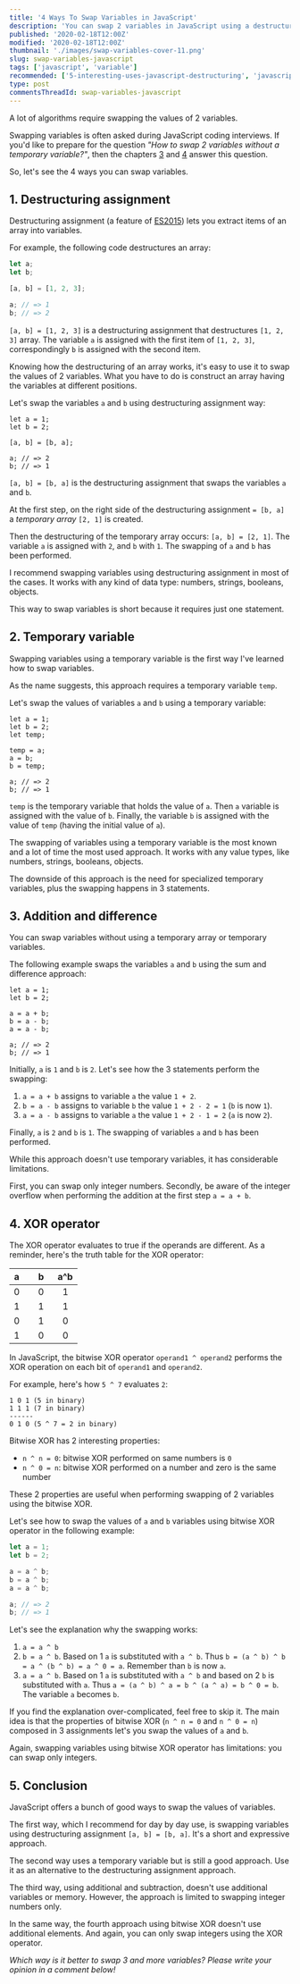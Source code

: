 ```yaml
---
title: '4 Ways To Swap Variables in JavaScript'
description: 'You can swap 2 variables in JavaScript using a destructuring assignment, a temporary variable, addition & difference or XOR operator.'
published: '2020-02-18T12:00Z'
modified: '2020-02-18T12:00Z'
thumbnail: './images/swap-variables-cover-11.png'
slug: swap-variables-javascript
tags: ['javascript', 'variable']
recommended: ['5-interesting-uses-javascript-destructuring', 'javascript-hoisting-in-details']
type: post
commentsThreadId: swap-variables-javascript
---
```


A lot of algorithms require swapping the values of 2 variables.  

Swapping variables is often asked during JavaScript coding interviews. If you'd like to prepare for the question *"How to swap 2 variables without a temporary variable?"*, then the chapters [3](#3-addition-and-difference) and [4](#4-xor-operator) answer this question.  

So, let's see the 4 ways you can swap variables.  

## 1. Destructuring assignment

Destructuring assignment (a feature of [ES2015](https://en.wikipedia.org/wiki/ECMAScript#6th_Edition_-_ECMAScript_2015)) lets you extract items of an array into variables.  

For example, the following code destructures an array:

```javascript
let a;
let b;

[a, b] = [1, 2, 3];

a; // => 1
b; // => 2
```

`[a, b] = [1, 2, 3]` is a destructuring assignment that destructures `[1, 2, 3]` array. The variable `a` is assigned with the first item of `[1, 2, 3]`, correspondingly `b` is assigned with the second item.  

Knowing how the destructuring of an array works, it's easy to use it to swap the values of 2 variables. What you have to do is construct an array having the variables at different positions.

Let's swap the variables `a` and `b` using destructuring assignment way:

```javascript{4}
let a = 1;
let b = 2;

[a, b] = [b, a];

a; // => 2
b; // => 1
```

`[a, b] = [b, a]` is the destructuring assignment that swaps the variables `a` and `b`.  

At the first step, on the right side of the destructuring assignment `= [b, a]` a *temporary array* `[2, 1]` is created.  

Then the destructuring of the temporary array occurs: `[a, b] = [2, 1]`. The variable `a` is assigned with `2`, and `b` with `1`. The swapping of `a` and `b` has been performed.  

I recommend swapping variables using destructuring assignment in most of the cases. It works with any kind of data type: numbers, strings, booleans, objects. 

This way to swap variables is short because it requires just one statement.  

## 2. Temporary variable

Swapping variables using a temporary variable is the first way I've learned how to swap variables.  

As the name suggests, this approach requires a temporary variable `temp`. 

Let's swap the values of variables `a` and `b` using a temporary variable:

```javascript{5-7}
let a = 1;
let b = 2;
let temp;

temp = a;
a = b;
b = temp;

a; // => 2
b; // => 1
```

`temp` is the temporary variable that holds the value of `a`. Then `a` variable is assigned with the value of `b`. Finally, the variable `b` is assigned with the value of `temp` (having the initial value of `a`).  

The swapping of variables using a temporary variable is the most known and a lot of time the most used approach. It works with any value types, like numbers, strings, booleans, objects.  

The downside of this approach is the need for specialized temporary variables, plus the swapping happens in 3 statements.  

## 3. Addition and difference

You can swap variables without using a temporary array or temporary variables.  

The following example swaps the variables `a` and `b` using the sum and difference approach:

```javascript{4-6}
let a = 1;
let b = 2;

a = a + b;
b = a - b;
a = a - b;

a; // => 2
b; // => 1
```

Initially, `a` is `1` and `b` is `2`. Let's see how the 3 statements perform the swapping:

1. `a = a + b` assigns to variable `a` the value `1 + 2`.  
2. `b = a - b` assigns to variable `b` the value `1 + 2 - 2 = 1` (`b` is now `1`).  
3. `a = a - b` assigns to variable `a` the value `1 + 2 - 1 = 2` (`a` is now `2`).

Finally, `a` is `2` and `b` is `1`. The swapping of variables `a` and `b` has been performed.  

While this approach doesn't use temporary variables, it has considerable limitations. 

First, you can swap only integer numbers. Secondly, be aware of the integer overflow when performing the addition at the first step `a = a + b`.  

## 4. XOR operator

The XOR operator evaluates to true if the operands are different. As a reminder, here's the truth table for the XOR operator:

a&nbsp;&nbsp;|&nbsp;&nbsp;b&nbsp;&nbsp;| a^b       |
-------------| ----------------------- | ----------- |
0&nbsp;&nbsp;|&nbsp;&nbsp;0&nbsp;&nbsp;|&nbsp;&nbsp;1|
1&nbsp;&nbsp;|&nbsp;&nbsp;1&nbsp;&nbsp;|&nbsp;&nbsp;1|
0&nbsp;&nbsp;|&nbsp;&nbsp;1&nbsp;&nbsp;|&nbsp;&nbsp;0|
1&nbsp;&nbsp;|&nbsp;&nbsp;0&nbsp;&nbsp;|&nbsp;&nbsp;0|

In JavaScript, the bitwise XOR operator `operand1 ^ operand2` performs the XOR operation on each bit of `operand1` and `operand2`.  

For example, here's how `5 ^ 7` evaluates `2`:

```
1 0 1 (5 in binary)
1 1 1 (7 in binary)
------
0 1 0 (5 ^ 7 = 2 in binary)
```

Bitwise XOR has 2 interesting properties: 

* `n ^ n = 0`: bitwise XOR performed on same numbers is `0`
* `n ^ 0 = n`: bitwise XOR performed on a number and zero is the same number

These 2 properties are useful when performing swapping of 2 variables using the bitwise XOR.  

Let's see how to swap the values of `a` and `b` variables using bitwise XOR operator in the following example:

```javascript
let a = 1;
let b = 2;

a = a ^ b;
b = a ^ b;
a = a ^ b;

a; // => 2
b; // => 1
```

Let's see the explanation why the swapping works:

1. `a = a ^ b`
2. `b = a ^ b`. Based on 1 `a` is substituted with `a ^ b`. Thus `b = (a ^ b) ^ b = a ^ (b ^ b) = a ^ 0 = a`. Remember than `b` is now `a`.  
3. `a = a ^ b`. Based on 1 `a` is substituted with `a ^ b` and based on 2 `b` is substituted with `a`. Thus `a = (a ^ b) ^ a = b ^ (a ^ a) = b ^ 0 = b`. The variable `a` becomes `b`.

If you find the explanation over-complicated, feel free to skip it. The main idea is that the properties of bitwise XOR (`n ^ n = 0` and `n ^ 0 = n`) composed in 3 assignments let's you swap the values of `a` and `b`.

Again, swapping variables using bitwise XOR operator has limitations: you can swap only integers.  

## 5. Conclusion

JavaScript offers a bunch of good ways to swap the values of variables.  

The first way, which I recommend for day by day use, is swapping variables using destructuring assignment `[a, b] = [b, a]`. It's a short and expressive approach.  

The second way uses a temporary variable but is still a good approach. Use it as an alternative to the destructuring assignment approach.  

The third way, using additional and subtraction, doesn't use additional variables or memory. However, the approach is limited to swapping integer numbers only.  

In the same way, the fourth approach using bitwise XOR doesn't use additional elements. And again, you can only swap integers using the XOR operator.  

*Which way is it better to swap 3 and more variables? Please write your opinion in a comment below!*